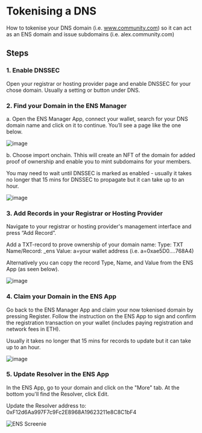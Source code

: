 # Tokenising a DNS

How to tokenise your DNS domain (i.e. www.community.com) so it can act as an ENS domain and issue subdomains (i.e. alex.community.com) 


## Steps

### 1. Enable DNSSEC
Open your registrar or hosting provider page and enable DNSSEC for your chose domain. Usually a setting or button under DNS.


### 2. Find your Domain in the ENS Manager

a. Open the ENS Manager App, connect your wallet, search for your DNS domain name and click on it to continue. You’ll see a page like the one below.

![image](https://github.com/user-attachments/assets/8d41660d-2896-4ea4-b2ac-6a91c2046a54)

b. Choose import onchain. Thhis will create an NFT of the domain for added proof of ownership and enable you to mint subdomains for your members.

You may need to wait until DNSSEC is marked as enabled -  usually it takes no longer that 15 mins for DNSSEC to propagate but it can take up to an hour.

![image](https://github.com/user-attachments/assets/e5a867cd-3969-4d99-aad0-b1650626d7ed)



### 3. Add Records in your Registrar or Hosting Provider

Navigate to your registrar or hosting provider's management interface and press “Add Record”.

Add a TXT-record to prove ownership of your domain name: 
Type: TXT
Name/Record: _ens
Value: a=your wallet address (i.e. a=0xae5D0....768A4)

Alternatively you can copy the record Type, Name, and Value from the ENS App (as seen below).

![image](https://github.com/user-attachments/assets/074ba677-b90d-4c31-999f-0ba42fdf45d2)



### 4. Claim your Domain in the ENS App

Go back to the ENS Manager App and claim your now tokenised domain by pressing Register. Follow the instruction on the ENS App to sign and confirm the registration transaction on your wallet (includes paying registration and network fees in ETH).

Usually it takes no longer that 15 mins for records to update but it can take up to an hour.

![image](https://github.com/user-attachments/assets/bd9191fb-551d-4084-ba07-94973cdf8c68)

### 5. Update Resolver in the ENS App

In the ENS App, go to your domain and click on the "More" tab. At the bottom you'll find the Resolver, click Edit.

Update the Resolver address to: 0xF12d6Aa997F7c9Fc2E8968A19623211e8C8C1bF4

![ENS Screenie](https://github.com/user-attachments/assets/9de8f8e9-2d4f-4e08-bb85-f8b8bc0df163)


